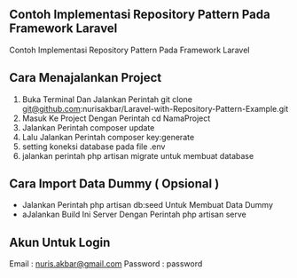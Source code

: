 ## Contoh Implementasi Repository Pattern Pada Framework Laravel
Contoh Implementasi Repository Pattern Pada Framework Laravel

## Cara Menajalankan Project
1. Buka Terminal Dan Jalankan Perintah git clone git@github.com:nurisakbar/Laravel-with-Repository-Pattern-Example.git
2. Masuk Ke Project Dengan Perintah cd NamaProject
3. Jalankan Perintah composer update
4. Lalu Jalankan Perintah composer key:generate
5. setting koneksi database pada file .env
6. jalankan perintah php artisan migrate untuk membuat database

## Cara Import Data Dummy ( Opsional )
* Jalankan Perintah php artisan db:seed Untuk Membuat Data Dummy<br>
* aJalankan Build Ini Server Dengan Perintah php artisan serve

## Akun Untuk Login
Email : nuris.akbar@gmail.com
Password : password



